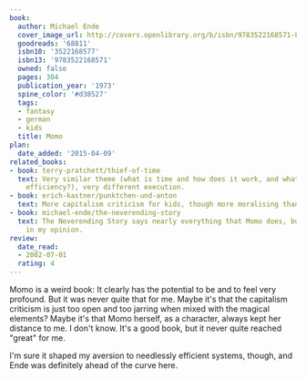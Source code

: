 ```yaml
---
book:
  author: Michael Ende
  cover_image_url: http://covers.openlibrary.org/b/isbn/9783522168571-L.jpg
  goodreads: '68811'
  isbn10: '3522168577'
  isbn13: '9783522168571'
  owned: false
  pages: 304
  publication_year: '1973'
  spine_color: '#d38527'
  tags:
  - fantasy
  - german
  - kids
  title: Momo
plan:
  date_added: '2015-04-09'
related_books:
- book: terry-pratchett/thief-of-time
  text: Very similar theme (what is time and how does it work, and what if we add
    efficiency?), very different execution.
- book: erich-kastner/punktchen-und-anton
  text: More capitalism criticism for kids, though more moralising than practical.
- book: michael-ende/the-neverending-story
  text: The Neverending Story says nearly everything that Momo does, but does it better,
    in my opinion.
review:
  date_read:
  - 2002-07-01
  rating: 4
---
```


Momo is a weird book: It clearly has the potential to be and to feel very profound. But it was never quite that for me.
Maybe it's that the capitalism criticism is just too open and too jarring when mixed with the magical elements? Maybe
it's that Momo herself, as a character, always kept her distance to me. I don't know. It's a good book, but it never
quite reached "great" for me.

I'm sure it shaped my aversion to needlessly efficient systems, though, and Ende was definitely ahead of the curve here.
